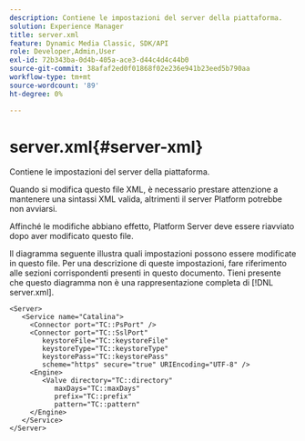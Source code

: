 ```yaml
---
description: Contiene le impostazioni del server della piattaforma.
solution: Experience Manager
title: server.xml
feature: Dynamic Media Classic, SDK/API
role: Developer,Admin,User
exl-id: 72b343ba-0d4b-405a-ace3-d44c4d4c44b0
source-git-commit: 38afaf2ed0f01868f02e236e941b23eed5b790aa
workflow-type: tm+mt
source-wordcount: '89'
ht-degree: 0%

---
```


# server.xml{#server-xml}

Contiene le impostazioni del server della piattaforma.

Quando si modifica questo file XML, è necessario prestare attenzione a mantenere una sintassi XML valida, altrimenti il server Platform potrebbe non avviarsi.

Affinché le modifiche abbiano effetto, Platform Server deve essere riavviato dopo aver modificato questo file.

Il diagramma seguente illustra quali impostazioni possono essere modificate in questo file. Per una descrizione di queste impostazioni, fare riferimento alle sezioni corrispondenti presenti in questo documento. Tieni presente che questo diagramma non è una rappresentazione completa di [!DNL server.xml].

```
<Server>
   <Service name="Catalina">
     <Connector port="TC::PsPort" />
     <Connector port="TC::SslPort"
        keystoreFile="TC::keystoreFile"
        keystoreType="TC::keystoreType"
        keystorePass="TC::keystorePass" 
        scheme="https" secure="true" URIEncoding="UTF-8" />
     <Engine>
        <Valve directory="TC::directory" 
           maxDays="TC::maxDays" 
           prefix="TC::prefix" 
           pattern="TC::pattern" 
     </Engine>  
   </Service>
</Server>
```
